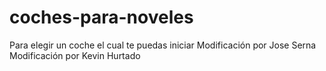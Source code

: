 # coches-para-noveles
Para elegir un coche el cual te puedas iniciar
Modificación por Jose Serna
Modificación por Kevin Hurtado